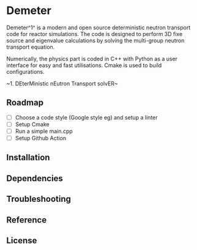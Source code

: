 # Demeter
Demeter^1^ is a modern and open source deterministic neutron transport code for reactor simulations. The code is designed to perform 3D fixe source and eigenvalue calculations by solving the multi-group neutron transport equation.

Numerically, the physics part is coded in C++ with Python as a user interface for easy and fast utilisations. Cmake is used to build configurations. 

~1. DEterMinistic nEutron Transport solvER~

## Roadmap

- [ ] Choose a code style (Google style eg) and setup a linter
- [ ] Setup Cmake
- [ ] Run a simple main.cpp
- [ ] Setup Github Action

## Installation

## Dependencies

## Troubleshooting

## Reference

## License
